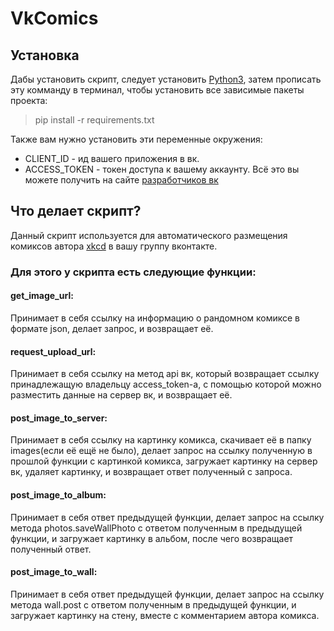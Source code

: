 # VkComics

## Установка

Дабы установить скрипт, следует установить [Python3](https://dvmn.org/encyclopedia/what-you-need-to-know/python_basics_install_python/), затем прописать эту комманду в терминал, чтобы установить все зависимые пакеты проекта:

> pip install -r requirements.txt

Также вам нужно установить эти переменные окружения:
* CLIENT_ID - ид вашего приложения в вк.
* ACCESS_TOKEN - токен доступа к вашему аккаунту.
Всё это вы можете получить на сайте [разработчиков вк](https://vk.com/dev)

## Что делает скрипт?

Данный скрипт используется для автоматического размещения комиксов автора [xkcd](https://xkcd.com/) в вашу группу вконтакте.

### Для этого у скрипта есть следующие функции:

#### get_image_url:
Принимает в себя ссылку на информацию о рандомном комиксе в формате json, делает запрос, и возвращает её.

#### request_upload_url:
Принимает в себя ссылку на метод api вк, который возвращает ссылку принадлежащую владельцу access_token-a, с помощью которой можно разместить данные на сервер вк, и возвращает её.

#### post_image_to_server:
Принимает в себя ссылку на картинку комикса, скачивает её в папку images(если её ещё не было), делает запрос на ссылку полученную в прошлой функции с картинкой комикса, загружает картинку на сервер вк, удаляет картинку, и возвращает ответ полученный с запроса.

#### post_image_to_album:
Принимает в себя ответ предыдущей функции, делает запрос на ссылку метода photos.saveWallPhoto с ответом полученным в предыдущей функции, и загружает картинку в альбом, после чего возвращает полученный ответ.

#### post_image_to_wall:
Принимает в себя ответ предыдущей функции, делает запрос на ссылку метода wall.post с ответом полученным в предыдущей функции, и загружает картинку на стену, вместе с комментарием автора комикса.
